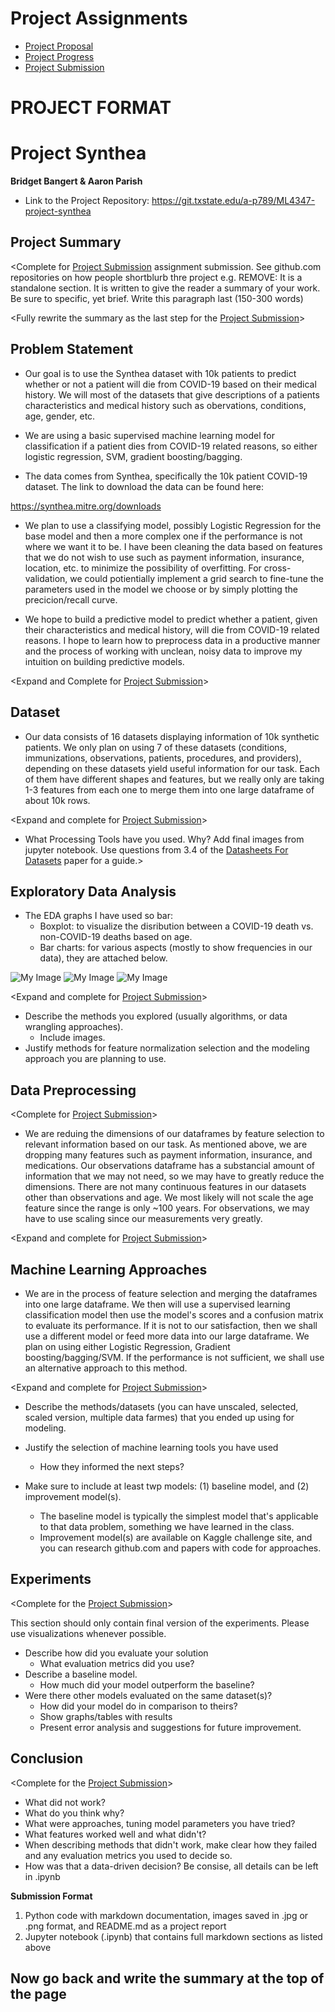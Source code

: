 # Project Assignments 

* [Project Proposal](https://canvas.txstate.edu/courses/1993336/quizzes/6830611) 
* [Project Progress](https://canvas.txstate.edu/courses/1993336/assignments/27480554) 
* [Project Submission](https://canvas.txstate.edu/courses/1993336/assignments/27480566) 


# PROJECT FORMAT

#  Project Synthea

**Bridget Bangert & Aaron Parish** 

* Link to the Project Repository: https://git.txstate.edu/a-p789/ML4347-project-synthea

## Project Summary

<Complete for [Project Submission](https://canvas.txstate.edu/courses/1993336/assignments/27480566) assignment submission. See github.com repositories on how people shortblurb thre project e.g. REMOVE: It is a standalone section. It is written to give the reader a summary of your work. Be sure to specific, yet brief. Write this paragraph last (150-300 words)

<Fully rewrite the summary as the last step for the [Project Submission](https://canvas.txstate.edu/courses/1993336/assignments/27480566)>


## Problem Statement 

* Our goal is to use the Synthea dataset with 10k patients to predict whether or not a patient will die from COVID-19 based on their medical history. We will most of the datasets that give descriptions of a patients characteristics and medical history such as obervations, conditions, age, gender, etc.

* We are using a basic supervised machine learning model for classification if a patient dies from COVID-19 related reasons, so either logistic regression, SVM, gradient boosting/bagging.

* The data comes from Synthea, specifically the 10k patient COVID-19 dataset. The link to download the data can be found here:

https://synthea.mitre.org/downloads

* We plan to use a classifying model, possibly Logistic Regression for the base model and then a more complex one if the performance is not where we want it to be. I have been cleaning the data based on features that we do not wish to use such as payment information, insurance, location, etc. to minimize the possibility of overfitting. For cross-validation, we could potientially implement a grid search to fine-tune the parameters used in the model we choose or by simply plotting the precicion/recall curve.
    
* We hope to build a predictive model to predict whether a patient, given their characteristics and medical history, will die from COVID-19 related reasons. I hope to learn how to preprocess data in a productive manner and the process of working with unclean, noisy data to improve my intuition on building predictive models.

<Expand and Complete for [Project Submission](https://canvas.txstate.edu/courses/1993336/assignments/27480566)>

## Dataset 

* Our data consists of 16 datasets displaying information of 10k synthetic patients. We only plan on using 7 of these datasets (conditions, immunizations, observations, patients, procedures, and providers), depending on these datasets yield useful information for our task. Each of them have different shapes and features, but we really only are taking 1-3 features from each one to merge them into one large dataframe of about 10k rows.

<Expand and complete for [Project Submission](https://canvas.txstate.edu/courses/1993336/assignments/27480566)>

* What Processing Tools have you used.  Why?  Add final images from jupyter notebook. Use questions from 3.4 of the [Datasheets For Datasets](https://arxiv.org/abs/1803.09010) paper for a guide.>  


## Exploratory Data Analysis 

* The EDA graphs I have used so bar:
    * Boxplot: to visualize the disribution between a COVID-19 death vs. non-COVID-19 deaths based on age.
    * Bar charts: for various aspects (mostly to show frequencies in our data), they are attached below.

![My Image](Images/boxplot.png)
![My Image](Images/conditions_coviddeath.png)
![My Image](Images/covid_death.png)

<Expand and complete for [Project Submission](https://canvas.txstate.edu/courses/1993336/assignments/27480566)>

* Describe the methods you explored (usually algorithms, or data wrangling approaches). 
  * Include images. 
* Justify methods for feature normalization selection and the modeling approach you are planning to use. 

## Data Preprocessing 

<Complete for [Project Submission](https://canvas.txstate.edu/courses/1993336/assignments/27480566)>
 
* We are reduing the dimensions of our dataframes by feature selection to relevant information based on our task. As mentioned above, we are dropping many features such as payment information, insurance, and medications. Our observations dataframe has a substancial amount of information that we may not need, so we may have to greatly reduce the dimensions. There are not many continuous features in our datasets other than observations and age. We most likely will not scale the age feature since the range is only ~100 years. For observations, we may have to use scaling since our measurements very greatly.

<Expand and complete for [Project Submission](https://canvas.txstate.edu/courses/1993336/assignments/27480566)>


## Machine Learning Approaches

* We are in the process of feature selection and merging the dataframes into one large dataframe. We then will use a supervised learning classification model then use the model's scores and a confusion matrix to evaluate its performance. If it is not to our satisfaction, then we shall use a different model or feed more data into our large dataframe. We plan on using either Logistic Regression, Gradient boosting/bagging/SVM. If the performance is not sufficient, we shall use an alternative approach to this method.

<Expand and complete for [Project Submission](https://canvas.txstate.edu/courses/1993336/assignments/27480566)>

* Describe the methods/datasets (you can have unscaled, selected, scaled version, multiple data farmes) that you ended up using for modeling. 

* Justify the selection of machine learning tools you have used
  * How they informed the next steps? 
* Make sure to include at least twp models: (1) baseline model, and (2) improvement model(s).  
   * The baseline model  is typically the simplest model that's applicable to that data problem, something we have learned in the class. 
   * Improvement model(s) are available on Kaggle challenge site, and you can research github.com and papers with code for approaches.  

## Experiments 

<Complete for the [Project Submission](https://canvas.txstate.edu/courses/1993336/assignments/27480566)>

This section should only contain final version of the experiments. Please use visualizations whenever possible.
* Describe how did you evaluate your solution 
  * What evaluation metrics did you use? 
* Describe a baseline model. 
  * How much did your model outperform the baseline?  
* Were there other models evaluated on the same dataset(s)? 
  * How did your model do in comparison to theirs? 
  * Show graphs/tables with results 
  * Present error analysis and suggestions for future improvement. 

## Conclusion
<Complete for the [Project Submission](https://canvas.txstate.edu/courses/1993336/assignments/27480566)>

* What did not work? 
* What do you think why? 
* What were approaches, tuning model parameters you have tried? 
* What features worked well and what didn't? 
* When describing methods that didn't work, make clear how they failed and any evaluation metrics you used to decide so. 
* How was that a data-driven decision? Be consise, all details can be left in .ipynb

 
 **Submission Format** 
 
1. Python code with markdown documentation, images saved in .jpg or .png format, and README.md as a project report
2. Jupyter notebook (.ipynb) that contains full markdown sections as listed above 

## Now go back and write the summary at the top of the page
